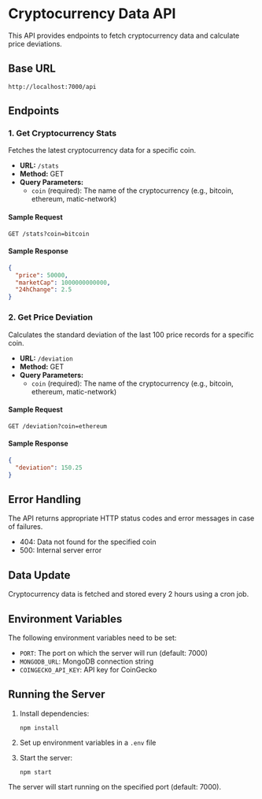 # Cryptocurrency Data API

This API provides endpoints to fetch cryptocurrency data and calculate price deviations.

## Base URL

```
http://localhost:7000/api
```

## Endpoints

### 1. Get Cryptocurrency Stats

Fetches the latest cryptocurrency data for a specific coin.

- **URL:** `/stats`
- **Method:** GET
- **Query Parameters:**
  - `coin` (required): The name of the cryptocurrency (e.g., bitcoin, ethereum, matic-network)

#### Sample Request

```
GET /stats?coin=bitcoin
```

#### Sample Response

```json
{
  "price": 50000,
  "marketCap": 1000000000000,
  "24hChange": 2.5
}
```

### 2. Get Price Deviation

Calculates the standard deviation of the last 100 price records for a specific coin.

- **URL:** `/deviation`
- **Method:** GET
- **Query Parameters:**
  - `coin` (required): The name of the cryptocurrency (e.g., bitcoin, ethereum, matic-network)

#### Sample Request

```
GET /deviation?coin=ethereum
```

#### Sample Response

```json
{
  "deviation": 150.25
}
```

## Error Handling

The API returns appropriate HTTP status codes and error messages in case of failures.

- 404: Data not found for the specified coin
- 500: Internal server error

## Data Update

Cryptocurrency data is fetched and stored every 2 hours using a cron job.

## Environment Variables

The following environment variables need to be set:

- `PORT`: The port on which the server will run (default: 7000)
- `MONGODB_URL`: MongoDB connection string
- `COINGECKO_API_KEY`: API key for CoinGecko

## Running the Server

1. Install dependencies:
   ```
   npm install
   ```

2. Set up environment variables in a `.env` file

3. Start the server:
   ```
   npm start
   ```

The server will start running on the specified port (default: 7000).